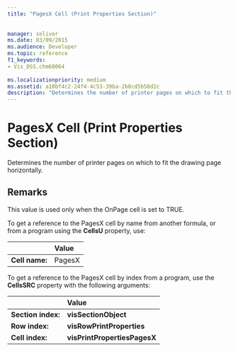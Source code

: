 ```yaml
---
title: "PagesX Cell (Print Properties Section)"
 
 
manager: soliver
ms.date: 03/09/2015
ms.audience: Developer
ms.topic: reference
f1_keywords:
- Vis_DSS.chm60064
 
ms.localizationpriority: medium
ms.assetid: a10bf4c2-24f4-4c53-39ba-2b8cd5b50d2c
description: "Determines the number of printer pages on which to fit the drawing page horizontally."
---
```


# PagesX Cell (Print Properties Section)

Determines the number of printer pages on which to fit the drawing page horizontally. 
  
## Remarks

This value is used only when the OnPage cell is set to TRUE. 
  
To get a reference to the PagesX cell by name from another formula, or from a program using the **CellsU** property, use: 
  
||Value |
|:-----|:-----|
| **Cell name:**  <br/> | PagesX  <br/> |
   
To get a reference to the PagesX cell by index from a program, use the **CellsSRC** property with the following arguments: 
  
||Value |
|:-----|:-----|
| **Section index:**  <br/> |**visSectionObject** <br/> |
| **Row index:**  <br/> |**visRowPrintProperties** <br/> |
| **Cell index:**  <br/> |**visPrintPropertiesPagesX** <br/> |
   

